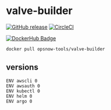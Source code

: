 # valve-builder

[![GitHub release](https://img.shields.io/github/release/opsnow-tools/valve-builder.svg)](https://github.com/opsnow-tools/valve-builder/releases)
[![CircleCI](https://circleci.com/gh/opsnow-tools/valve-builder.svg?style=svg)](https://circleci.com/gh/opsnow-tools/valve-builder)

[![DockerHub Badge](http://dockeri.co/image/opsnow-tools/valve-builder)](https://hub.docker.com/r/opsnow-tools/valve-builder/)

```bash
docker pull opsnow-tools/valve-builder
```

## versions

```
ENV awscli 0
ENV awsauth 0
ENV kubectl 0
ENV helm 0
ENV argo 0
```
